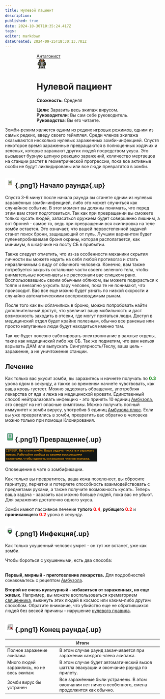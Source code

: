 ```yaml
---
title: Нулевой пациент
description: 
published: true
date: 2024-10-30T10:35:24.417Z
tags: 
editor: markdown
dateCreated: 2024-09-25T18:30:13.701Z
---
```


<div style="display: flex; justify-content: center;">
<div class="roles-passport antag">
  <div class="title antag"><a href="/roles/antagonists">Антагонист</a></div>
  <div>
    <div><div><img src="/roles/patientzero.png" id="img"></div></div>
  <div><div>
    <h1>Нулевой пациент</h1>
    <p><strong>Сложность:</strong> Средняя</p>
    <strong>Цели:</strong> Заразить весь экипаж вирусом.<br>
    <b>Руководители</b>: Вы сам себе руководитель.<br>
    <b>Руководства</b>: Вы его читаете.
  </div></div>
  </div>
</div>
</div>

Зомби-режим является одним из редких [игровых режимов](/gamemodes), одним из самых редких, введу своего геймплея. Среди членов экипажа оказываются несколько нулевых зараженных зомби-инфекцией. Спустя некоторое время зараженные превращаются в полноценных ходячих и зеленых, которые заражают других людей посредством укуса. Это вызывает бурную цепную реакцию заражений, количество мертвецов на станции растет в геометрической прогрессии, пока все активные особи не будут ликвидированы или все люди превратятся в зомби.



## ![](/book_infections.png){.png1} Начало раунда{.up}

<p>Спустя 3-6 минут после начала раунда вы станете одним из нулевых заражённых зомби-инфекцией, либо это может случиться как случайное событие. В этот момент вы должны понимать, что перед этим вам стоит подготовиться. Так как при превращении вы сможете только кусать людей, запасаться оружием будет совершенно лишним, а вот броней - самое то, ведь при превращении вся экипировка на теле зомби остается. Это означает, что вашей первостепенной задачей станет поиск брони, защищающий от пуль. Лучшим вариантом будет пуленепробиваемая броня охраны, которая располагается, как минимум, в шкафчике на посту СБ в прибытии.

Также следует отметить, что из-за особенности механики скрытия личности вы можете надеть на себя любой противогаз и стать неразличимым с виду от обычного человека. Конечно, вам также потребуется закрыть остальные части своего зеленого тела, чтобы внимательные космонавты не распознали вас слишком рано. Воспользовавшись своим обычным обликом, вы можете подкрасться к толпе и внезапно укусить пару человек, пока те не понимают, что происходит. Вас все еще можно будет узнать по низкой скорости и случайно автоматическими воспроизводимым рыкам.

После того как вы облачились в броню, можно попробовать найти дополнительный доступ, что увеличит вашу мобильность и даст возможность заходить в отсеки, где могут прятаться люди. Доступ в медицинский отдел будет крайне полезным, обычно все раненые или просто напуганные люди будут находиться именно там.

Так же будет полезно саботировать электропитание в важные отделы, такие как медицинский либо же СБ. Так же подметим, что вам нельзя взрывать ДАМ или выпускать Сингулярность/Теслу, ваша цель - заражение, а не уничтожение станции.
</p>

## Лечение
Как только вас укусит зомби, вы заразитесь и начнете получать по <b style="color: green;">0.3</b> урона ядом в секунду, а также со временем начнете чувствовать, как ваша кровь густеет. Можно задержать обращение, употребляя лекарства от яда и лежа на медицинской кровати. Единственный способ нейтрализовать инфекцию - это принять 10 единиц <a href="/guides/chemistry/#chem_Romerol" title="Химия">Амбузола</a>, это сведет на нет опасные симптомы. Можно получить полный иммунитет к зомби вирусу, употребив 5 единиц <a href="/guides/chemistry/#chem_Romerol" title="Химия">Амбузола плюс</a>. Если вы уже превратились в зомби, превратить вас обратно в человека можно только при помощи Клонирования.

## ![](/cloning.png){.png1} Превращение{.up}
<div id="tristopx">

  ![](/300px-zombie_messange.png)

<figcaption>Оповещение в чате о зомбификации.</figcaption>

</div>
<p>
Как только вы превратитесь, ваша кожа позеленеет, вы сбросите гарнитуру, перчатки и потеряете способность взаимодействовать с предметами руками, а также получите возможность кусать. Теперь ваша задача - заразить как можно больше людей, пока вас не убьют. Для заражения достаточно одного укуса.
</p>
<p>Зомби имеют пассивное лечение <b>тупого</b> <b style="color: red;">0.4</b>, <b>рубящего</b> <b style="color: red;">0.2</b> и <b>проникающего</b> <b style="color: red;">0.2</b> урона в секунду.</p>



## ![](/virohelmet.png){.png1} Инфекция{.up}

Как только укушенный человек умрет - он тут же встанет, уже как зомби.

Чтобы бороться с укушенными, есть два способа:  
 

**Первый, мирный - приготовление лекарства.** Для подробностей ознакомьтесь с рецептом [Амбузола](/guides/chemistry/#chem_Romerol).

**Второй не очень культурный - избавиться от зараженных, но еще живых.** Например, вы можете воспользоваться крематорием [священника](/roles/priest), выкинуть этих людей в космос или каким-либо другим способом. Обратите внимание, что убийство еще не обратившихся людей без веской причины - нарушение [нулевого правила](/rules).

## ![](/scrap_bloodied.png){.png1} Конец раунда{.up}

<center>
  <table class="ant">
    <thead>
      <tr>
        <th colspan="2">Итоги</th>
      </tr>
    </thead>
    <tbody>
      <tr>
        <td>Полное заражение экипажа</td>
        <td>В этом случае раунд заканчивается при заражении каждого члена экипажа. </td>
      </tr>
      <tr>
        <td>Много людей заразились, но не весь экипаж</td>
        <td>В этом случае будет автоматический вызов шаттла эвакуации и окончание раунда по прилету.</td>
      </tr>
      <tr>
        <td>Зомби вирус бы устранен</td>
        <td>Все заражённые были устранены. В этом окончании нет ничего особенного, смена продолжится как обычно.</td>
      </tr>
    </tbody>
  </table>
</center>


<div class="table"></div>
